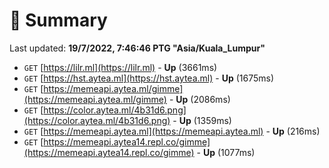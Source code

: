 # 📖 Summary
Last updated: **19/7/2022, 7:46:46 PTG "Asia/Kuala_Lumpur"**

- `GET` [https://lilr.ml](https://lilr.ml) - **Up** (3661ms)
- `GET` [https://hst.aytea.ml](https://hst.aytea.ml) - **Up** (1675ms)
- `GET` [https://memeapi.aytea.ml/gimme](https://memeapi.aytea.ml/gimme) - **Up** (2086ms)
- `GET` [https://color.aytea.ml/4b31d6.png](https://color.aytea.ml/4b31d6.png) - **Up** (1359ms)
- `GET` [https://memeapi.aytea.ml](https://memeapi.aytea.ml) - **Up** (216ms)
- `GET` [https://memeapi.aytea14.repl.co/gimme](https://memeapi.aytea14.repl.co/gimme) - **Up** (1077ms)
